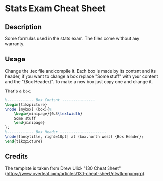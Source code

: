 # Stats Exam Cheat Sheet

## Description
Some formulas used in the stats exam.
The files come without any warranty.

## Usage
Change the .tex file and compile it.
Each box is made by its content and its header, if you want to change a box replace "Some stuff" with your content and the "{Box Header}".
To make a new box just copy one and change it.

That's a box:
```latex
%------------ Box Content ---------------
\begin{tikzpicture}
\node [mybox] (box){%
    \begin{minipage}{0.3\textwidth}
    Some stuff
    \end{minipage}
};
%------------ Box Header ---------------------
\node[fancytitle, right=10pt] at (box.north west) {Box Header};
\end{tikzpicture}
```

## Credits
The template is taken from Drew Ulick "130 Cheat Sheet" (https://www.overleaf.com/articles/130-cheat-sheet/ntwtkmpxmgrp).
